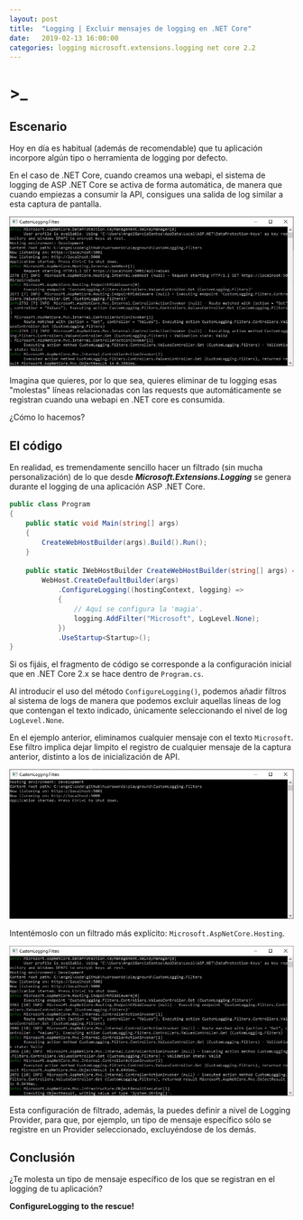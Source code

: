 ```yaml
---
layout: post
title:  "Logging | Excluir mensajes de logging en .NET Core"
date:   2019-02-13 16:00:00
categories: logging microsoft.extensions.logging net core 2.2
---
```

# >_

## Escenario

Hoy en día es habitual (además de recomendable) que tu aplicación incorpore algún tipo o herramienta de logging por defecto.

En el caso de .NET Core, cuando creamos una webapi, el sistema de logging de ASP .NET Core se activa de forma automática, de manera que cuando empiezas a consumir la API, consigues una salida de log similar a esta captura de pantalla.

![Screenshot de la consola de ejecución de una webapi con la configuración por defecto](/assets/logging-filters-webapi-default-logging-screenshot.jpg)

Imagina que quieres, por lo que sea, quieres eliminar de tu logging esas "molestas" líneas relacionadas con las requests que automáticamente se registran cuando una webapi en .NET core es consumida.

¿Cómo lo hacemos?

## El código

En realidad, es tremendamente sencillo hacer un filtrado (sin mucha personalización) de lo que desde ***Microsoft.Extensions.Logging*** se genera durante el logging de una aplicación ASP .NET Core.

```csharp
public class Program
{
    public static void Main(string[] args)
    {
        CreateWebHostBuilder(args).Build().Run();
    }

    public static IWebHostBuilder CreateWebHostBuilder(string[] args) =>
        WebHost.CreateDefaultBuilder(args)
            .ConfigureLogging((hostingContext, logging) =>
            {
                // Aquí se configura la 'magia'.
                logging.AddFilter("Microsoft", LogLevel.None);
            })
            .UseStartup<Startup>();
}
```

Si os fijáis, el fragmento de código se corresponde a la configuración inicial que en .NET Core 2.x se hace dentro de `Program.cs`.

Al introducir el uso del método `ConfigureLogging()`, podemos añadir filtros al sistema de logs de manera que podemos excluir aquellas líneas de log que contengan el texto indicado, únicamente seleccionando el nivel de log `LogLevel.None`.

En el ejemplo anterior, eliminamos cualquier mensaje con el texto `Microsoft`. Ese filtro implica dejar limpito el registro de cualquier mensaje de la captura anterior, distinto a los de inicialización de API.

![Screenshot de la consola de ejecución de una webapi con la configuración filtrada](/assets/logging-filters-webapi-filtered-logging-screenshot.jpg)

Intentémoslo con un filtrado más explícito: `Microsoft.AspNetCore.Hosting`.

![Screenshot de la consola de ejecución de una webapi con la configuración filtrada por Microsoft.AspNetCore.Hosting](/assets/logging-filters-webapi-filtered-hosting-logging-screenshot.jpg)

Esta configuración de filtrado, además, la puedes definir a nivel de Logging Provider, para que, por ejemplo, un tipo de mensaje específico sólo se registre en un Provider seleccionado, excluyéndose de los demás.

## Conclusión

¿Te molesta un tipo de mensaje específico de los que se registran en el logging de tu aplicación?

**ConfigureLogging to the rescue!**